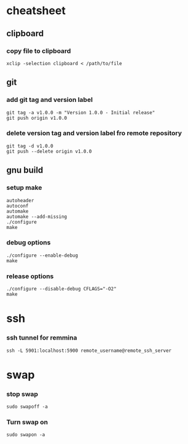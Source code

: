 # cheatsheet
## clipboard
### copy file to clipboard
	xclip -selection clipboard < /path/to/file  
## git
### add git tag and version label
	git tag -a v1.0.0 -m "Version 1.0.0 - Initial release"
	git push origin v1.0.0
 ### delete version tag and version label fro remote repository
 	git tag -d v1.0.0
	git push --delete origin v1.0.0

 ## gnu build
 ### setup make
	autoheader
	autoconf
	automake
	automake --add-missing
	./configure
	make
 ### debug options 
	./configure --enable-debug
	make
### release options
	./configure --disable-debug CFLAGS="-O2"
	make
 # ssh
 ### ssh tunnel for remmina
	ssh -L 5901:localhost:5900 remote_username@remote_ssh_server

 # swap
 ### stop swap
	sudo swapoff -a
### Turn swap on
	sudo swapon -a





